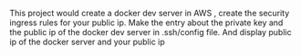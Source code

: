 This project would create a docker dev server in AWS , create the security ingress rules for your public ip.
Make the entry about the private key and the public ip of the docker dev server in .ssh/config file.
And display public ip of the docker server and your public ip

